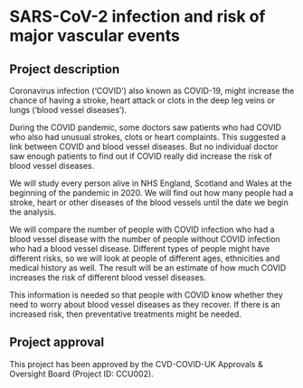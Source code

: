 # SARS-CoV-2 infection and risk of major vascular events

## Project description

Coronavirus infection (‘COVID’) also known as COVID-19, might increase the chance of having a stroke, heart attack or clots in the deep leg veins or lungs (‘blood vessel diseases’).
 
During the COVID pandemic, some doctors saw patients who had COVID who also had unusual strokes, clots or heart complaints. This suggested a link between COVID and blood vessel diseases. But no individual doctor saw enough patients to find out if COVID really did increase the risk of blood vessel diseases.
 
We will study every person alive in NHS England, Scotland and Wales at the beginning of the pandemic in 2020. We will find out how many people had a stroke, heart or other diseases of the blood vessels until the date we begin the analysis.
 
We will compare the number of people with COVID infection who had a blood vessel disease with the number of people without COVID infection who had a blood vessel disease. Different types of people might have different risks, so we will look at people of different ages, ethnicities and medical history as well. The result will be an estimate of how much COVID increases the risk of different blood vessel diseases.
 
This information is needed so that people with COVID know whether they need to worry about blood vessel diseases as they recover. If there is an increased risk, then preventative treatments might be needed.

## Project approval

This project has been approved by the CVD-COVID-UK Approvals & Oversight Board (Project ID: CCU002).
